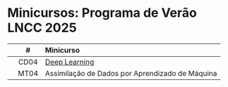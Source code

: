 # Minicursos: Programa de Verão LNCC 2025

|  | # | Minicurso |
|:---:|:---:|:---|
|  | CD04 | [Deep Learning](https://github.com/cintia-shinoda/ai/tree/main/05-LNCC-Programa-Verao-2025/CD04) | 
|  | MT04 | Assimilação de Dados por Aprendizado de Máquina |